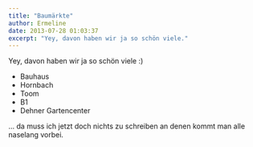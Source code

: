 ```yaml
---
title: "Baumärkte"
author: Ermeline
date: 2013-07-28 01:03:37
excerpt: "Yey, davon haben wir ja so schön viele."
---
```


Yey, davon haben wir ja so schön viele :)

-   Bauhaus
-   Hornbach
-   Toom
-   B1
-   Dehner Gartencenter

... da muss ich jetzt doch nichts zu schreiben an denen kommt man alle naselang vorbei.
